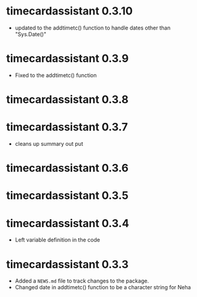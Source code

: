 # timecardassistant 0.3.10

- updated to the addtimetc() function to handle dates other than "Sys.Date()"

# timecardassistant 0.3.9

* Fixed to the addtimetc() function 

# timecardassistant 0.3.8

# timecardassistant 0.3.7

* cleans up summary out put

# timecardassistant 0.3.6

# timecardassistant 0.3.5

# timecardassistant 0.3.4

* Left variable definition in the code

# timecardassistant 0.3.3

* Added a `NEWS.md` file to track changes to the package.
* Changed date in addtimetc() function to be a character string for Neha

